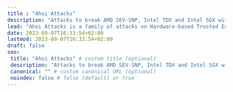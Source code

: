 ```yaml
---
title : "Ahoi Attacks"
description: "Attacks to break AMD SEV-SNP, Intel TDX and Intel SGX with malicious notifications."
lead: "Ahoi Attacks is a family of attacks on Hardware-based Trusted Execution Environments (TEEs) to break AMD SEV-SNP, Intel TDX and Intel SGX."
date: 2023-09-07T16:33:54+02:00
lastmod: 2023-09-07T16:33:54+02:00
draft: false
seo:
 title: "Ahoi Attacks" # custom title (optional)
 description: "Attacks to break AMD SEV-SNP, Intel TDX and Intel SGX with malicious notifications." # custom description (recommended)
 canonical: "" # custom canonical URL (optional)
 noindex: false # false (default) or true
---
```

